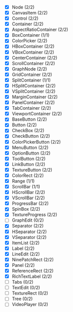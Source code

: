 - [x] Node (2/2)
- [x] CanvasItem (2/2)
- [x] Control (2/2)
- [x] Container (2/2)
- [x] AspectRatioContainer (2/2)
- [x] BoxContainer (1/1)
- [x] ColorPicker (2/2)
- [x] HBoxContainer (2/2)
- [x] VBoxContainer (2/2)
- [x] CenterContainer (2/2)
- [x] ScrollContainer (2/2)
- [x] GraphNode (2/2)
- [x] GridContainer (2/2)
- [x] SplitContainer (1/1)
- [x] HSplitContainer (2/2)
- [x] VSplitContainer (2/2)
- [x] MarginContainer (2/2)
- [x] PanelContainer (2/2)
- [x] TabContainer (2/2)
- [x] ViewportContainer (2/2)
- [x] BaseButton (2/2)
- [x] Button (2/2)
- [x] CheckBox (2/2)
- [x] CheckButton (2/2)
- [x] ColorPickerButton (2/2)
- [x] MenuButton (2/2)
- [x] OptionButton (2/2)
- [x] ToolButton (2/2)
- [x] LinkButton (2/2)
- [x] TextureButton (2/2)
- [x] ColorRect (2/2)
- [x] Range (1/1)
- [x] ScrollBar (1/1)
- [x] HScrollBar (2/2)
- [x] VScrollBar (2/2)
- [x] ProgressBar (2/2)
- [x] SpinBox (2/2)
- [x] TextureProgress (2/2)
- [ ] GraphEdit (0/2)
- [x] Separator (2/2)
- [x] HSeparator (2/2)
- [x] VSeparator (2/2)
- [x] ItemList (2/2)
- [x] Label (2/2)
- [x] LineEdit (2/2)
- [x] NinePatchRect (2/2)
- [x] Panel (2/2)
- [x] ReferenceRect (2/2)
- [x] RichTextLabel (2/2)
- [ ] Tabs (0/2)
- [ ] TextEdit (0/2)
- [ ] TextureRect (0/2)
- [ ] Tree (0/2)
- [ ] VideoPlayer (0/2)
